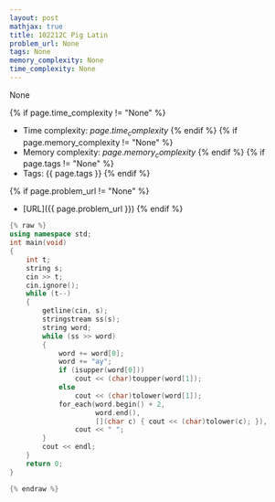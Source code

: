 ```yaml
---
layout: post
mathjax: true
title: 102212C Pig Latin
problem_url: None
tags: None
memory_complexity: None
time_complexity: None
---
```


None


{% if page.time_complexity != "None" %}
- Time complexity: ${{ page.time_complexity }}$
{% endif %}
{% if page.memory_complexity != "None" %}
- Memory complexity: ${{ page.memory_complexity }}$
{% endif %}
{% if page.tags != "None" %}
- Tags: {{ page.tags }}
{% endif %}

{% if page.problem_url != "None" %}
- [URL]({{ page.problem_url }})
{% endif %}

```cpp
{% raw %}
using namespace std;
int main(void)
{
    int t;
    string s;
    cin >> t;
    cin.ignore();
    while (t--)
    {
        getline(cin, s);
        stringstream ss(s);
        string word;
        while (ss >> word)
        {
            word += word[0];
            word += "ay";
            if (isupper(word[0]))
                cout << (char)toupper(word[1]);
            else
                cout << (char)tolower(word[1]);
            for_each(word.begin() + 2,
                     word.end(),
                     [](char c) { cout << (char)tolower(c); }),
                cout << " ";
        }
        cout << endl;
    }
    return 0;
}

{% endraw %}
```